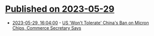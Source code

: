 # [Published on 2023-05-29](index.md)

* [2023-05-29, 16:04:00](https://news.slashdot.org/story/23/05/29/165205/us-wont-tolerate-chinas-ban-on-micron-chips-commerce-secretary-says?utm_source=rss1.0mainlinkanon&utm_medium=feed) - [US 'Won't Tolerate' China's Ban on Micron Chips, Commerce Secretary Says](https://news.slashdot.org/story/23/05/29/165205/us-wont-tolerate-chinas-ban-on-micron-chips-commerce-secretary-says?utm_source=rss1.0mainlinkanon&utm_medium=feed)
